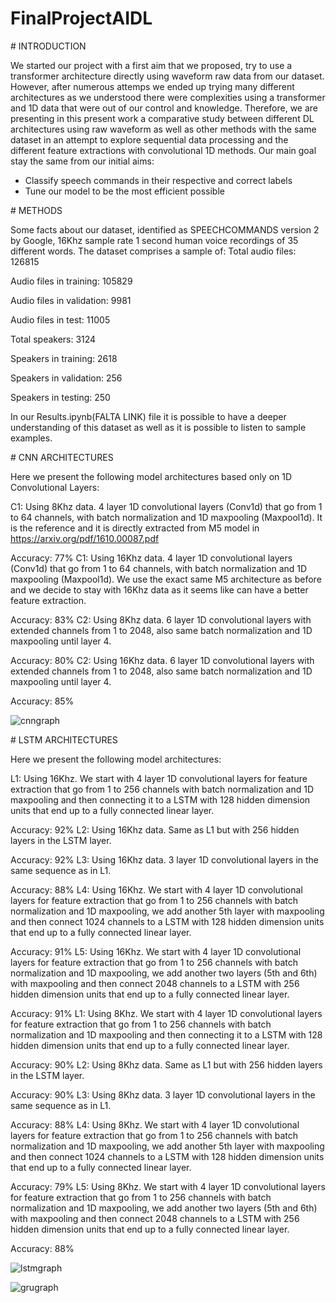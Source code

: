 # FinalProjectAIDL

# INTRODUCTION

We started our project with a first aim that we proposed, try to use a transformer architecture directly using waveform raw data from our dataset. However, after numerous attemps we ended up trying many different architectures as we understood there were complexities using a transformer and 1D data that were out of our control and knowledge. Therefore, we are presenting in this present work a comparative study between different DL architectures using raw waveform as well as other methods with the same dataset in an attempt to explore sequential data processing and the different feature extractions with convolutional 1D methods.
Our main goal stay the same from our initial aims:
* Classify speech commands in their respective and correct labels
* Tune our model to be the most efficient possible

# METHODS

Some facts about our dataset, identified as SPEECHCOMMANDS version 2 by Google, 16Khz sample rate 1 second human voice recordings of 35 different words. The dataset comprises a sample of: 
  Total audio files: 126815
  
  Audio files in training: 105829 
  
  Audio files in validation: 9981 
  
  Audio files in test: 11005 
  
  Total speakers: 3124 
  
  Speakers in training: 2618 
  
  Speakers in validation: 256 
  
  Speakers in testing: 250

In our Results.ipynb(FALTA LINK) file it is possible to have a deeper understanding of this dataset as well as it is possible to listen to sample examples.

# CNN ARCHITECTURES

Here we present the following model architectures based only on 1D Convolutional Layers:

C1: Using 8Khz data. 4 layer 1D convolutional layers (Conv1d) that go from 1 to 64 channels, with batch normalization and 1D maxpooling (Maxpool1d). It is the reference and it is directly extracted from M5 model in https://arxiv.org/pdf/1610.00087.pdf

Accuracy: 77%
C1: Using 16Khz data. 4 layer 1D convolutional layers (Conv1d) that go from 1 to 64 channels, with batch normalization and 1D maxpooling (Maxpool1d). We use the exact same M5 architecture as before and we decide to stay with 16Khz data as it seems like can have a better feature extraction.

Accuracy: 83%
C2: Using 8Khz data. 6 layer 1D convolutional layers with extended channels from 1 to 2048, also same batch normalization and 1D maxpooling until layer 4.

Accuracy: 80%
C2: Using 16Khz data. 6 layer 1D convolutional layers with extended channels from 1 to 2048, also same batch normalization and 1D maxpooling until layer 4.

Accuracy: 85%

![cnngraph](https://user-images.githubusercontent.com/92716609/164751341-ef5ebeb8-6da2-4533-b50d-871e4ec74019.png)


# LSTM ARCHITECTURES

Here we present the following model architectures:

L1: Using 16Khz. We start with 4 layer 1D convolutional layers for feature extraction that go from 1 to 256 channels with batch normalization and 1D maxpooling and then connecting it to a LSTM with 128 hidden dimension units that end up to a fully connected linear layer.

Accuracy: 92%
L2: Using 16Khz data. Same as L1 but with 256 hidden layers in the LSTM layer.

Accuracy: 92%
L3: Using 16Khz data. 3 layer 1D convolutional layers in the same sequence as in L1.

Accuracy: 88%
L4: Using 16Khz. We start with 4 layer 1D convolutional layers for feature extraction that go from 1 to 256 channels with batch normalization and 1D maxpooling, we add another 5th layer with maxpooling and then connect 1024 channels to a LSTM with 128 hidden dimension units that end up to a fully connected linear layer.

Accuracy: 91%
L5: Using 16Khz. We start with 4 layer 1D convolutional layers for feature extraction that go from 1 to 256 channels with batch normalization and 1D maxpooling, we add another two layers (5th and 6th) with maxpooling and then connect 2048 channels to a LSTM with 256 hidden dimension units that end up to a fully connected linear layer.

Accuracy: 91%
L1: Using 8Khz. We start with 4 layer 1D convolutional layers for feature extraction that go from 1 to 256 channels with batch normalization and 1D maxpooling and then connecting it to a LSTM with 128 hidden dimension units that end up to a fully connected linear layer.

Accuracy: 90%
L2: Using 8Khz data. Same as L1 but with 256 hidden layers in the LSTM layer.

Accuracy: 90%
L3: Using 8Khz data. 3 layer 1D convolutional layers in the same sequence as in L1.

Accuracy: 88%
L4: Using 8Khz. We start with 4 layer 1D convolutional layers for feature extraction that go from 1 to 256 channels with batch normalization and 1D maxpooling, we add another 5th layer with maxpooling and then connect 1024 channels to a LSTM with 128 hidden dimension units that end up to a fully connected linear layer.

Accuracy: 79%
L5: Using 8Khz. We start with 4 layer 1D convolutional layers for feature extraction that go from 1 to 256 channels with batch normalization and 1D maxpooling, we add another two layers (5th and 6th) with maxpooling and then connect 2048 channels to a LSTM with 256 hidden dimension units that end up to a fully connected linear layer.

Accuracy: 88%

![lstmgraph](https://user-images.githubusercontent.com/92716609/164751348-10fe9c45-efdb-464f-b99e-46fe77e1f1cc.png)

![grugraph](https://user-images.githubusercontent.com/92716609/164751352-881c90e6-e827-403c-9d3c-07bea17950a6.png)


